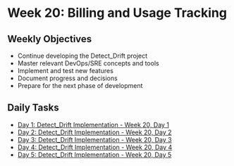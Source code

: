 # Week 20: Billing and Usage Tracking

## Weekly Objectives

- Continue developing the Detect_Drift project
- Master relevant DevOps/SRE concepts and tools
- Implement and test new features
- Document progress and decisions
- Prepare for the next phase of development

## Daily Tasks

- [Day 1: Detect_Drift Implementation - Week 20, Day 1](day-1.md)
- [Day 2: Detect_Drift Implementation - Week 20, Day 2](day-2.md)
- [Day 3: Detect_Drift Implementation - Week 20, Day 3](day-3.md)
- [Day 4: Detect_Drift Implementation - Week 20, Day 4](day-4.md)
- [Day 5: Detect_Drift Implementation - Week 20, Day 5](day-5.md)
